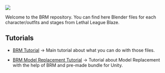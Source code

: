 ![](https://tinyurl.com/BRM-Ban)

Welcome to the BRM repository. You can find here Blender files for each character/outfits and stages from Lethal League Blaze.

## Tutorials
* [BRM Tutorial](https://tinyurl.com/BRM-Tutorial) → Main tutorial about what you can do with those files.

* [BRM Model Replacement Tutorial](https://tinyurl.com/BRM-Rep) → Tutorial about Model Replacement with the help of BRM and pre-made bundle for Unity.
